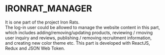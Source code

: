 # IRONRAT_MANAGER
It is one part of the project Iron Rats. <br/>
The log-in user could be allowed to manage the website content in this part, which includes adding/removing/updating products, reviewing / rmoving user
inquiry and reviews, publishing / removing recruitment information, and creating new color theme etc.
This part is developed with ReactJS, Redux and JSON Web Token.
